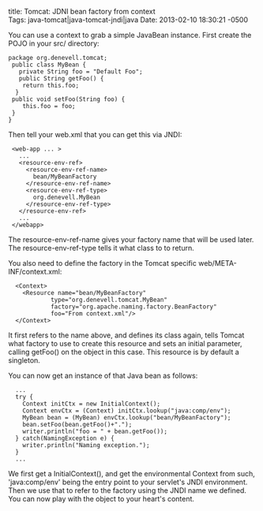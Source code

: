 title: Tomcat: JDNI bean factory from context  
Tags: java-tomcat|java-tomcat-jndi|java
Date: 2013-02-10 18:30:21 -0500 

You can use a context to grab a simple JavaBean instance. First create the POJO in your src/ directory:

    package org.denevell.tomcat;
     public class MyBean {
       private String foo = "Default Foo";
       public String getFoo() {
        return this.foo;
      }
     public void setFoo(String foo) {
        this.foo = foo;
     }
    }

Then tell your web.xml that you can get this via JNDI:

     <web-app ... >
       ...
       <resource-env-ref>
         <resource-env-ref-name>
           bean/MyBeanFactory
         </resource-env-ref-name>
         <resource-env-ref-type>
           org.denevell.MyBean
         </resource-env-ref-type>
       </resource-env-ref>
       ...
     </webapp>

The resource-env-ref-name gives your factory name that will be used later. The resource-env-ref-type tells it what class to to return.

You also need to define the factory in the Tomcat specific web/META-INF/context.xml:

      <Context>
        <Resource name="bean/MyBeanFactory"
                type="org.denevell.tomcat.MyBean"
                factory="org.apache.naming.factory.BeanFactory"
                foo="From context.xml"/>
      </Context>

It first refers to the name above, and defines its class again, tells Tomcat what factory to use to create this resource and sets an initial parameter, calling getFoo() on the object in this case. This resource is by default a singleton.

You can now get an instance of that Java bean as follows:

      ...
      try {
        Context initCtx = new InitialContext();
        Context envCtx = (Context) initCtx.lookup("java:comp/env");
        MyBean bean = (MyBean) envCtx.lookup("bean/MyBeanFactory");
        bean.setFoo(bean.getFoo()+".");
        writer.println("foo = " + bean.getFoo());
      } catch(NamingException e) {
        writer.println("Naming exception.");
      }
      ...

We first get a InitialContext(), and get the environmental Context from such, 'java:comp/env' being the entry point to your servlet's JNDI environment. Then we use that to refer to the factory using the JNDI name we defined. You can now play with the object to your heart's content.
